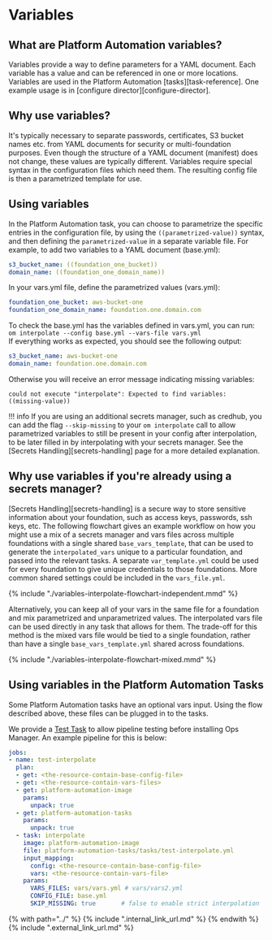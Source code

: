 # Variables

## What are Platform Automation variables?
Variables provide a way to define parameters for a YAML document. Each variable has a value
and can be referenced in one or more locations. Variables are used in the Platform Automation
[tasks][task-reference]. One example usage is in [configure director][configure-director]. 

## Why use variables?
It's typically necessary to separate passwords, certificates, S3 bucket names etc. from YAML
documents for security or multi-foundation purposes. Even though the structure
of a YAML document (manifest) does not change, these values are typically different. Variables
require special syntax in the configuration files which need them. The resulting config file is then a
parametrized template for use.

## Using variables
In the Platform Automation task, you can choose to parametrize the specific entries in the configuration
file, by using the `((parametrized-value))` syntax, and then defining the `parametrized-value` in a
separate variable file.
For example, to add two variables to a YAML document (base.yml):

```yaml
s3_bucket_name: ((foundation_one_bucket))
domain_name: ((foundation_one_domain_name))
```

In your vars.yml file, define the parametrized values (vars.yml):

```yaml
foundation_one_bucket: aws-bucket-one
foundation_one_domain_name: foundation.one.domain.com
```

To check the base.yml has the variables defined in vars.yml, you can run:  
`om interpolate --config base.yml --vars-file vars.yml`  
If everything works as expected, you should see the following output:

```yaml
s3_bucket_name: aws-bucket-one
domain_name: foundation.one.domain.com
```

Otherwise you will receive an error message indicating missing variables:
```
could not execute "interpolate": Expected to find variables: ((missing-value))
```

!!! info
    If you are using an additional secrets manager, such as credhub, you can add the flag
    `--skip-missing` to your `om interpolate` call to allow parametrized variables to 
    still be present in your config after interpolation, to be later filled in by 
    interpolating with your secrets manager. See the [Secrets Handling][secrets-handling] page for a more
    detailed explanation.

## Why use variables if you're already using a secrets manager?
[Secrets Handling][secrets-handling] is a secure way to store sensitive information about your foundation, such as
access keys, passwords, ssh keys, etc. The following flowchart gives an example workflow on how you might use 
a mix of a secrets manager and vars files across multiple foundations with a single shared `base_vars_template`, 
that can be used to generate the `interpolated_vars` unique to a particular foundation, and passed into the relevant 
tasks. A separate `var_template.yml` could be used for every foundation to give unique credentials to those
foundations. More common shared settings could be included in the `vars_file.yml`.

{% include "./variables-interpolate-flowchart-independent.mmd" %}

Alternatively, you can keep all of your vars in the same file for a foundation and mix parametrized and 
unparametrized values. The interpolated vars file can be used directly in any task that allows for them.
The trade-off for this method is the mixed vars file would be tied to a single foundation, rather than 
have a single `base_vars_template.yml` shared across foundations.

{% include "./variables-interpolate-flowchart-mixed.mmd" %}


## Using variables in the Platform Automation Tasks

Some Platform Automation tasks have an optional vars input. 
Using the flow described above, these files can be plugged in to the tasks.

We provide a [Test Task](../tasks.md#test-interpolate)
to allow pipeline testing before installing Ops Manager.
An example pipeline for this is below:

```yaml
jobs:
- name: test-interpolate
  plan:
  - get: <the-resource-contain-base-config-file>
  - get: <the-resource-contain-vars-files>
  - get: platform-automation-image
    params:
      unpack: true
  - get: platform-automation-tasks
    params:
      unpack: true
  - task: interpolate
    image: platform-automation-image
    file: platform-automation-tasks/tasks/test-interpolate.yml
    input_mapping:
      config: <the-resource-contain-base-config-file>
      vars: <the-resource-contain-vars-file>
    params:
      VARS_FILES: vars/vars.yml # vars/vars2.yml
      CONFIG_FILE: base.yml
      SKIP_MISSING: true       # false to enable strict interpolation  

```

{% with path="../" %}
    {% include ".internal_link_url.md" %}
{% endwith %}
{% include ".external_link_url.md" %}
